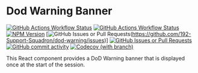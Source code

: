 # Dod Warning Banner
[![GitHub Actions Workflow Status](https://img.shields.io/github/actions/workflow/status/192-support-squadron/dod-warning/main.yml?branch=dev&style=for-the-badge&logo=github&label=dev-Build&link=https%3A%2F%2Fgithub.com%2F192-Support-Squadron%2Fdod-warning%2Factions%3Fquery%3Dbranch%253Adev)](https://github.com/192-Support-Squadron/dod-warning/actions?query=branch%3Adev)
[![GitHub Actions Workflow Status](https://img.shields.io/github/actions/workflow/status/192-support-squadron/dod-warning/main.yml?branch=main&style=for-the-badge&logo=github&label=main-Build&link=https%3A%2F%2Fgithub.com%2F192-Support-Squadron%2Fdod-warning%2Factions%3Fquery%3Dbranch%253Adev)](https://github.com/192-Support-Squadron/dod-warning/actions?query=branch%3Amain)
[![NPM Version](https://img.shields.io/npm/v/%40192-cf%2Fdod-warning?registry_uri=https%3A%2F%2Fregistry.npmjs.com&style=for-the-badge&logo=npm&link=https%3A%2F%2Fwww.npmjs.com%2Fpackage%2F%40192-cf%2Fdod-warning)](https://www.npmjs.com/package/@192-cf/dod-warning)
[![GitHub Issues or Pull Requests](https://img.shields.io/github/issues/192-support-squadron/dod-warning?style=for-the-badge&logo=GitHub&link=https%3A%2F%2Fgithub.com%2F192-Support-Squadron%2Fdod-warning%2Fissues)(https://github.com/192-Support-Squadron/dod-warning/issues)]
[![GitHub Issues or Pull Requests](https://img.shields.io/github/issues-pr/192-support-squadron/dod-warning?style=for-the-badge&logo=GitHub&link=https%3A%2F%2Fgithub.com%2F192-Support-Squadron%2Fdod-warning%2Fpulls)](https://github.com/192-Support-Squadron/dod-warning/pulls)
[![GitHub commit activity](https://img.shields.io/github/commit-activity/t/192-support-squadron/dod-warning?style=for-the-badge&logo=GitHub&label=dev-commits)](https://github.com/192-Support-Squadron/dod-warning/commits/dev/)
[![Codecov (with branch)](https://img.shields.io/codecov/c/github/192-support-squadron/dod-warning/dev?style=for-the-badge&logo=Codecov)](https://app.codecov.io/gh/192-Support-Squadron/dod-warning)

This React component provides a DoD Warning banner that is displayed once at the start of the session.
